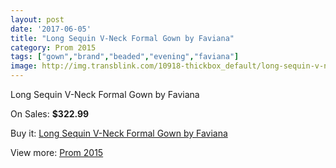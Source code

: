 ```yaml
---
layout: post
date: '2017-06-05'
title: "Long Sequin V-Neck Formal Gown by Faviana"
category: Prom 2015
tags: ["gown","brand","beaded","evening","faviana"]
image: http://img.transblink.com/10918-thickbox_default/long-sequin-v-neck-formal-gown-by-faviana.jpg
---
```

Long Sequin V-Neck Formal Gown by Faviana

On Sales: **$322.99**
<a href="https://www.transblink.com/en/prom-2015/3550-long-sequin-v-neck-formal-gown-by-faviana.html"><amp-img layout="responsive" width="600" height="600" src="//img.transblink.com/10918-thickbox_default/long-sequin-v-neck-formal-gown-by-faviana.jpg" alt="Long Sequin V-Neck Formal Gown by Faviana 0" /></a>
<a href="https://www.transblink.com/en/prom-2015/3550-long-sequin-v-neck-formal-gown-by-faviana.html"><amp-img layout="responsive" width="600" height="600" src="//img.transblink.com/10920-thickbox_default/long-sequin-v-neck-formal-gown-by-faviana.jpg" alt="Long Sequin V-Neck Formal Gown by Faviana 1" /></a>
<a href="https://www.transblink.com/en/prom-2015/3550-long-sequin-v-neck-formal-gown-by-faviana.html"><amp-img layout="responsive" width="600" height="600" src="//img.transblink.com/10919-thickbox_default/long-sequin-v-neck-formal-gown-by-faviana.jpg" alt="Long Sequin V-Neck Formal Gown by Faviana 2" /></a>

Buy it: [Long Sequin V-Neck Formal Gown by Faviana](https://www.transblink.com/en/prom-2015/3550-long-sequin-v-neck-formal-gown-by-faviana.html "Long Sequin V-Neck Formal Gown by Faviana")

View more: [Prom 2015](https://www.transblink.com/en/10-prom-2015 "Prom 2015")